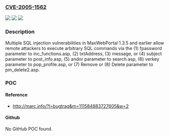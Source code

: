 ### [CVE-2005-1562](https://cve.mitre.org/cgi-bin/cvename.cgi?name=CVE-2005-1562)
![](https://img.shields.io/static/v1?label=Product&message=n%2Fa&color=blue)
![](https://img.shields.io/static/v1?label=Version&message=n%2Fa&color=blue)
![](https://img.shields.io/static/v1?label=Vulnerability&message=n%2Fa&color=brighgreen)

### Description

Multiple SQL injection vulnerabilities in MaxWebPortal 1.3.5 and earlier allow remote attackers to execute arbitrary SQL commands via the (1) fpassword parameter to inc_functions.asp, (2) txtAddress, (3) message, or (4) subject parameter to post_info.asp, (5) andor parameter to search.asp, (6) verkey parameter to pop_profile.asp, or (7) Remove or (8) Delete parameter to pm_delete2.asp.

### POC

#### Reference
- http://marc.info/?l=bugtraq&m=111584883727605&w=2

#### Github
No GitHub POC found.

